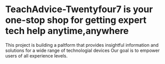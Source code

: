 # TeachAdvice-Twentyfour7 is your one-stop shop for getting expert tech help anytime,anywhere
This project is building a paltform that provides insightful information and solutions for a wide range of technologial devices
Our goal is to empower users of all experience levels.
